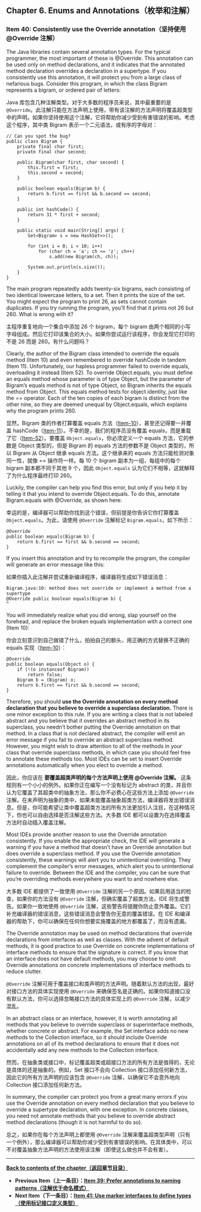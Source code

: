 ## Chapter 6. Enums and Annotations（枚举和注解）

### Item 40: Consistently use the Override annotation（坚持使用 @Override 注解）

The Java libraries contain several annotation types. For the typical programmer, the most important of these is @Override. This annotation can be used only on method declarations, and it indicates that the annotated method declaration overrides a declaration in a supertype. If you consistently use this annotation, it will protect you from a large class of nefarious bugs. Consider this program, in which the class Bigram represents a bigram, or ordered pair of letters:

Java 库包含几种注解类型。对于大多数的程序员来说，其中最重要的是 `@Override`。此注解只能在方法声明上使用，带有该注解的方法声明将覆盖超类型中的声明。如果你坚持使用这个注解，它将帮助你减少受到有害错误的影响。考虑这个程序，其中类 Bigram 表示一个二元语法，或有序的字母对：

```
// Can you spot the bug?
public class Bigram {
    private final char first;
    private final char second;

    public Bigram(char first, char second) {
        this.first = first;
        this.second = second;
    }

    public boolean equals(Bigram b) {
        return b.first == first && b.second == second;
    }

    public int hashCode() {
        return 31 * first + second;
    }

    public static void main(String[] args) {
        Set<Bigram> s = new HashSet<>();

        for (int i = 0; i < 10; i++)
            for (char ch = 'a'; ch <= 'z'; ch++)
                s.add(new Bigram(ch, ch));

        System.out.println(s.size());
    }
}
```

The main program repeatedly adds twenty-six bigrams, each consisting of two identical lowercase letters, to a set. Then it prints the size of the set. You might expect the program to print 26, as sets cannot contain duplicates. If you try running the program, you’ll find that it prints not 26 but 260. What is wrong with it?

主程序重复地向一个集合中添加 26 个 bigram，每个 bigram 由两个相同的小写字母组成。然后它打印该集合的大小。如果你尝试运行该程序，你会发现它打印的不是 26 而是 260。有什么问题吗？

Clearly, the author of the Bigram class intended to override the equals method (Item 10) and even remembered to override hashCode in tandem (Item 11). Unfortunately, our hapless programmer failed to override equals, overloading it instead (Item 52). To override Object.equals, you must define an equals method whose parameter is of type Object, but the parameter of Bigram’s equals method is not of type Object, so Bigram inherits the equals method from Object. This equals method tests for object identity, just like the == operator. Each of the ten copies of each bigram is distinct from the other nine, so they are deemed unequal by Object.equals, which explains why the program prints 260.

显然，Bigram 类的作者打算覆盖 equals 方法（[Item-10](./Chapter-3-Item-10-Obey-the-general-contract-when-overriding-equals)），甚至还记得要一并覆盖 hashCode（[Item-11](./Chapter-3-Item-11-Always-override-hashCode-when-you-override-equals)）。不幸的是，我们的程序员没有覆盖 equals，而是重载了它（[Item-52](./Chapter-8-Item-52-Use-overloading-judiciously)）。要覆盖 `Object.equals`，你必须定义一个 equals 方法，它的参数是 Object 类型的，但是 Bigram 的 equals 方法的参数不是 Object 类型的，所以 Bigram 从 Object 继承 equals 方法。这个继承来的 equals 方法只能检测对象同一性，就像 == 操作符一样。每 10 个 bigram 副本为一组，每组中的每个 bigram 副本都不同于其他 9 个，因此 `Object.equals` 认为它们不相等，这就解释了为什么程序最终打印 260。

Luckily, the compiler can help you find this error, but only if you help it by telling it that you intend to override Object.equals. To do this, annotate Bigram.equals with @Override, as shown here:

幸运的是，编译器可以帮助你找到这个错误，但前提是你告诉它你打算覆盖 `Object.equals`。为此，请使用 `@Override` 注解标记 `Bigram.equals`，如下所示：

```
@Override
public boolean equals(Bigram b) {
    return b.first == first && b.second == second;
}
```

If you insert this annotation and try to recompile the program, the compiler will generate an error message like this:

如果你插入此注解并尝试重新编译程序，编译器将生成如下错误消息：

```
Bigram.java:10: method does not override or implement a method from a supertype
@Override public boolean equals(Bigram b) {
^
```

You will immediately realize what you did wrong, slap yourself on the forehead, and replace the broken equals implementation with a correct one (Item 10):

你会立刻意识到自己做错了什么，拍拍自己的额头，用正确的方式替换不正确的 equals 实现（[Item-10](./Chapter-3-Item-10-Obey-the-general-contract-when-overriding-equals)）：

```
@Override
public boolean equals(Object o) {
    if (!(o instanceof Bigram))
        return false;
    Bigram b = (Bigram) o;
    return b.first == first && b.second == second;
}
```

Therefore, you should **use the Override annotation on every method declaration that you believe to override a superclass declaration.** There is one minor exception to this rule. If you are writing a class that is not labeled abstract and you believe that it overrides an abstract method in its superclass, you needn’t bother putting the Override annotation on that method. In a class that is not declared abstract, the compiler will emit an error message if you fail to override an abstract superclass method. However, you might wish to draw attention to all of the methods in your class that override superclass methods, in which case you should feel free to annotate these methods too. Most IDEs can be set to insert Override annotations automatically when you elect to override a method.

因此，你应该在 **要覆盖超类声明的每个方法声明上使用 @Override 注解。** 这条规则有一个小小的例外。如果你正在编写一个没有标记为 abstract 的类，并且你认为它覆盖了其超类中的抽象方法，那么你不必费心在这些方法上添加 `@Override` 注解。在未声明为抽象的类中，如果未能覆盖抽象超类方法，编译器将发出错误消息。但是，你可能希望让类中覆盖超类方法的所有方法更加引人注目，在这种情况下，你也可以自由选择是否注解这些方法。大多数 IDE 都可以设置为在选择覆盖方法时自动插入覆盖注解。

Most IDEs provide another reason to use the Override annotation consistently. If you enable the appropriate check, the IDE will generate a warning if you have a method that doesn’t have an Override annotation but does override a superclass method. If you use the Override annotation consistently, these warnings will alert you to unintentional overriding. They complement the compiler’s error messages, which alert you to unintentional failure to override. Between the IDE and the compiler, you can be sure that you’re overriding methods everywhere you want to and nowhere else.

大多数 IDE 都提供了一致使用 `@Override` 注解的另一个原因。如果启用适当的检查，如果你的方法没有 `@Override` 注解，但确实覆盖了超类方法，IDE 将生成警告。如果你一致地使用 `@Override` 注解，这些警告将提醒你防止意外覆盖。它们补充编译器的错误消息，这些错误消息会警告你无意的覆盖错误。在 IDE 和编译器的帮助下，你可以确保在任何你想要实施覆盖的地方都覆盖了，而没有遗漏。

The Override annotation may be used on method declarations that override declarations from interfaces as well as classes. With the advent of default methods, it is good practice to use Override on concrete implementations of interface methods to ensure that the signature is correct. If you know that an interface does not have default methods, you may choose to omit Override annotations on concrete implementations of interface methods to reduce clutter.

`@Override` 注解可用于覆盖接口和类声明的方法声明。随着默认方法的出现，最好对接口方法的具体实现使用 `@Override` 来确保签名是正确的。如果你知道接口没有默认方法，你可以选择忽略接口方法的具体实现上的 `@Override` 注解，以减少混乱。

In an abstract class or an interface, however, it is worth annotating all methods that you believe to override superclass or superinterface methods, whether concrete or abstract. For example, the Set interface adds no new methods to the Collection interface, so it should include Override annotations on all of its method declarations to ensure that it does not accidentally add any new methods to the Collection interface.

然而，在抽象类或接口中，标记覆盖超类或超接口方法的所有方法是值得的，无论是具体的还是抽象的。例如，Set 接口不会向 Collection 接口添加任何新方法，因此它的所有方法声明的应该包含 `@Override` 注解，以确保它不会意外地向 Collection 接口添加任何新方法。

In summary, the compiler can protect you from a great many errors if you use the Override annotation on every method declaration that you believe to override a supertype declaration, with one exception. In concrete classes, you need not annotate methods that you believe to override abstract method declarations (though it is not harmful to do so).

总之，如果你在每个方法声明上都使用 `@Override` 注解来覆盖超类型声明（只有一个例外），那么编译器可以帮助你减少受到有害错误的影响。在具体类中，可以不对覆盖抽象方法声明的方法使用该注解（即使这么做也并不会有害）。

---
**[Back to contents of the chapter（返回章节目录）](./Chapter-6-Introduction)**
- **Previous Item（上一条目）：[Item 39: Prefer annotations to naming patterns（注解优于命名模式）](./Chapter-6-Item-39-Prefer-annotations-to-naming-patterns)**
- **Next Item（下一条目）：[Item 41: Use marker interfaces to define types（使用标记接口定义类型）](./Chapter-6-Item-41-Use-marker-interfaces-to-define-types)**
